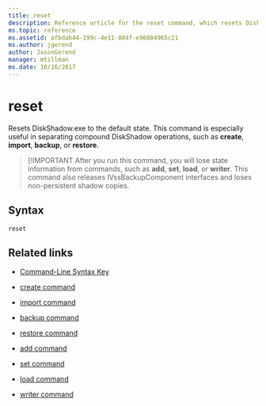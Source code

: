 ```yaml
---
title: reset
description: Reference article for the reset command, which resets DiskShadow.exe to the default state.
ms.topic: reference
ms.assetid: afbdab44-199c-4e11-884f-e96804965c21
ms.author: jgerend
author: JasonGerend
manager: mtillman
ms.date: 10/16/2017
---
```


# reset

Resets DiskShadow.exe to the default state. This command is especially useful in separating compound DiskShadow operations, such as **create**, **import**, **backup**, or **restore**.

> [!IMPORTANT
> After you run this command, you will lose state information from commands, such as **add**, **set**, **load**, or **writer**. This command also releases IVssBackupComponent interfaces and loses non-persistent shadow copies.

## Syntax

```
reset
```

## Related links

- [Command-Line Syntax Key](command-line-syntax-key.md)

- [create command](create.md)

- [import command](import_1.md)

- [backup command](begin-backup.md)

- [restore command](begin-restore.md)

- [add command](add.md)

- [set command](./set.md)

- [load command](reg-load.md)

- [writer command](writer.md)